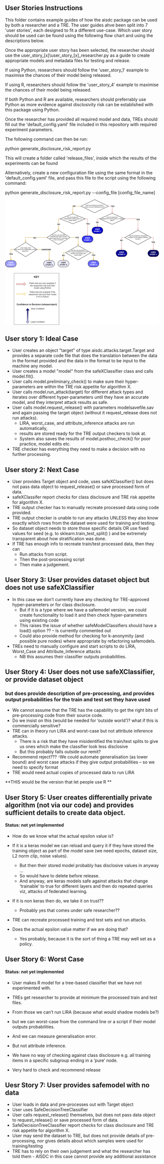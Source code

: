 ## User Stories Instructions
This folder contains example guides of how the aisdc package can be used by both a researcher and a TRE. The user guides ahve been split into 7 'user stories', each designed to fit a different use-case.
Which user story should be used can be found using the following flow chart and using the descriptions below.

Once the appropriate user story has been selected, the researcher should use the user_story_[x]\user_story_[x]_researcher.py as a guide to create appropriate models and metadata files for testing and release.

If using Python, researchers should follow the 'user_story_1' example to maximise the chances of their model being released.

If using R, researchers should follow the 'user_story_4' example to maximise the chances of their model being released.

If both Python and R are available, researchers should preferrably use Python as more evidence against disclosivity risk can be established with this package using Python.

Once the researcher has provided all required model and data, TREs should fill out the 'default_config.yaml' file included in this repository with required experiment parameters.

The following command can then be run:

python generate_disclosure_risk_report.py

This will create a folder called 'release_files', inside which the results of the experiments can be found

Alternatively, create a new configuration file using the same format in the 'default_config.yaml' file, and pass this file to the script using the following command:

python generate_disclosure_risk_report.py --config_file [config_file_name]

![User Stories](user_stories_flow_chart.drawio.png)

## User story 1: Ideal Case
- User creates an object "target" of type aisdc.attacks.target.Target and provides a separate code file that does the translation between the data in the format provided and the data in the format to be input to the machine any model.
- User creates a model "model" from the safeXClassifier class and calls model.fit().
- User calls model.preliminary_check() to make sure their hyper-parameters are within the TRE risk appetite for algorithm X.
- User calls model.run_attack(target) for different attack types and iterates over different hyper-parameters until they have an accurate model, and they interpret attack results as safe.
- User calls model.request_release() with parameters modelsavefile.sav and  again passing the target object (without it request_release does not run attacks).
  - LIRA, worst_case, and attribute_inference attacks are run automatically,
  - results are stored ready for the TRE output checkers to look at.
  - System also saves the results of model.posthoc_check() for poor practice, model edits etc.
- TRE checker has everything they need to make a decision with no further processing.

## User story 2: Next Case
- User provides Target object and code, uses safeXClassifier() but does not pass data object to request_release() or save processed form of data.
- safeXClassifer report checks for class disclosure and TRE risk appetite for algorithm X.
- TRE output checker has to manually recreate processed data using code provided.
- TRE output checker is unable to run any attacks UNLESS they also know exactly which rows from the dataset were used for training and testing.
- So dataset object needs to store those specific details OR use fixed values for seed (e.g. to sklearn.train_test_split() ) and be extremely transparent about how stratification was done.
- If TRE has enough info to recreate train/test processed data, then they can
    - Run attacks from script.
    - Then the post-processing script
    - Then make a judgement.

## User Story 3: User provides dataset object but does not use safeXClassifier
- In this case we don’t currently have any checking for TRE-approved hyper-parameters or for class disclosure.
  - But if it is a type where we have a safemodel version, we could create functionality to load it and then check hyper-parameters using existing code
  - This raises the issue of whether safeModelClassifiers should have a load() option ?? – Is currently commented out
  - Could also provide method for checking for k-anonymity (and possible pure nodes) where appropriate by refactoring safemodels.
- TREs need to manually configure and start scripts to do LIRA, Worst_Case and Attribute_Inference attacks
   - NB this assumes their classifier outputs probabilities.

## User Story 4: User does not use safeXClassifier, or provide dataset object
### but does provide description of pre-processing, and provides output probabilities for the train and test set they have used
- We cannot assume that the TRE has the capability to get the right bits of pre-processing code from their source code.
- Do we insist on this (would be needed for ‘outside world’)? what if this is commercially sensitive?
- TRE can in theory run LIRA and worst-case but not attribute inference attacks.
  - There is a risk that they have misidentified the train/test splits to give us ones which make the classifier look less disclosive
  - But this probably falls outside our remit?
- Recommend reject???
-We could automate generalisation (as lower bound) and  worst case attacks if they give output probabilities
   – so we need to specify format
- TRE would need actual copies of processed data to run LIRA

**THIS would be the version that let people use R **

## User Story 5:  User creates differentially private algorithm (not via our code) and provides sufficient details to create data object.
#### Status: not yet implemented
- How do we know what the actual epsilon value is?
- If it is a keras model we can reload and query it if they have stored the training object as part of the model save (we need epochs, dataset size, L2 norm clip, noise values).
  -  But then their stored model probably has disclosive values in anyway …
  -   So would have to delete before release.
  - And anyway, are keras models safe against attacks that change ‘trainable’ to true for different layers and then do repeated queries viz, attacks of federated learning.
- If it is non keras then do, we take it on trust??
  - Probably yes that comes under safe researcher??

- TRE can recreate processed training and test sets and run attacks.
- Does the actual epsilon value matter if we are doing that?
   - Yes probably, because it is the sort of thing a TRE may well set as a policy.

## User Story 6: Worst Case
#### Status: not yet implemented
- User makes R model for a tree-based classifier that we have not experimented with.
- TREs get researcher to provide at minimum the processed train and test files.

- From those we can’t run LIRA (because what would shadow models be?)
-  but we can  worst-case from the command line or a script if their model outputs probabilities.
-  And we can measure generalisation error.
-  But not attribute inference.
- We have no way of checking against class disclosure e.g. all training items in a specific subgroup ending in a ‘pure’ node.

- Very hard to check and recommend release

## Uesr Story 7: User provides safemodel with no data
- User loads in data and pre-processes out with Target object
- User uses SafeDecisionTreeClassifier
- User calls request_release() themselves, but does not pass data object to request_release() or save processed form of data.
 - SafeDecisionTreeClassifier report checks for class disclosure and TRE risk appetite for algorithm X.
- User may send the dataset to TRE, but does not provide details of pre-processing, nor gives details about which samples were used for training/testing
- TRE has to rely on their own judgement and what the researcher has told them - AISDC in this case cannot provide any additional assistance
